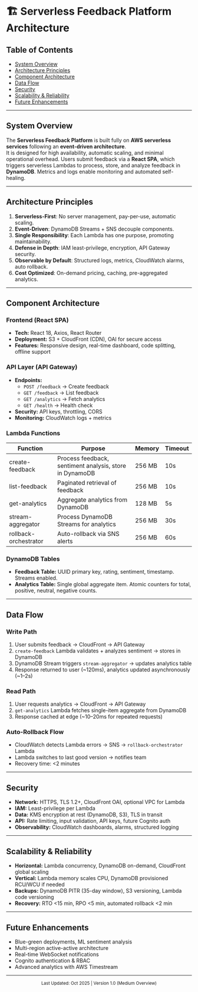 # 🏗️ Serverless Feedback Platform Architecture

## Table of Contents
- [System Overview](#system-overview)
- [Architecture Principles](#architecture-principles)
- [Component Architecture](#component-architecture)
- [Data Flow](#data-flow)
- [Security](#security)
- [Scalability & Reliability](#scalability--reliability)
- [Future Enhancements](#future-enhancements)

---

## System Overview
The **Serverless Feedback Platform** is built fully on **AWS serverless services** following an **event-driven architecture**.  
It is designed for high availability, automatic scaling, and minimal operational overhead. Users submit feedback via a **React SPA**, which triggers serverless Lambdas to process, store, and analyze feedback in **DynamoDB**. Metrics and logs enable monitoring and automated self-healing.

---

## Architecture Principles
1. **Serverless-First**: No server management, pay-per-use, automatic scaling.  
2. **Event-Driven**: DynamoDB Streams + SNS decouple components.  
3. **Single Responsibility**: Each Lambda has one purpose, promoting maintainability.  
4. **Defense in Depth**: IAM least-privilege, encryption, API Gateway security.  
5. **Observable by Default**: Structured logs, metrics, CloudWatch alarms, auto rollback.  
6. **Cost Optimized**: On-demand pricing, caching, pre-aggregated analytics.

---

## Component Architecture

### Frontend (React SPA)
- **Tech:** React 18, Axios, React Router  
- **Deployment:** S3 + CloudFront (CDN), OAI for secure access  
- **Features:** Responsive design, real-time dashboard, code splitting, offline support

### API Layer (API Gateway)
- **Endpoints:**
  - `POST /feedback` → Create feedback  
  - `GET /feedback` → List feedback  
  - `GET /analytics` → Fetch analytics  
  - `GET /health` → Health check  
- **Security:** API keys, throttling, CORS  
- **Monitoring:** CloudWatch logs + metrics

### Lambda Functions
| Function | Purpose | Memory | Timeout |
|----------|--------|--------|---------|
| create-feedback | Process feedback, sentiment analysis, store in DynamoDB | 256 MB | 10s |
| list-feedback | Paginated retrieval of feedback | 256 MB | 10s |
| get-analytics | Aggregate analytics from DynamoDB | 128 MB | 5s |
| stream-aggregator | Process DynamoDB Streams for analytics | 256 MB | 30s |
| rollback-orchestrator | Auto-rollback via SNS alerts | 256 MB | 60s |

### DynamoDB Tables
- **Feedback Table:** UUID primary key, rating, sentiment, timestamp. Streams enabled.  
- **Analytics Table:** Single global aggregate item. Atomic counters for total, positive, neutral, negative counts.

---

## Data Flow

### Write Path
1. User submits feedback → CloudFront → API Gateway  
2. `create-feedback` Lambda validates + analyzes sentiment → stores in DynamoDB  
3. DynamoDB Stream triggers `stream-aggregator` → updates analytics table  
4. Response returned to user (~120ms), analytics updated asynchronously (~1–2s)

### Read Path
1. User requests analytics → CloudFront → API Gateway  
2. `get-analytics` Lambda fetches single-item aggregate from DynamoDB  
3. Response cached at edge (~10–20ms for repeated requests)

### Auto-Rollback Flow
- CloudWatch detects Lambda errors → SNS → `rollback-orchestrator` Lambda  
- Lambda switches to last good version → notifies team  
- Recovery time: <2 minutes

---

## Security
- **Network:** HTTPS, TLS 1.2+, CloudFront OAI, optional VPC for Lambda  
- **IAM:** Least-privilege per Lambda  
- **Data:** KMS encryption at rest (DynamoDB, S3), TLS in transit  
- **API:** Rate limiting, input validation, API keys, future Cognito auth  
- **Observability:** CloudWatch dashboards, alarms, structured logging

---

## Scalability & Reliability
- **Horizontal:** Lambda concurrency, DynamoDB on-demand, CloudFront global scaling  
- **Vertical:** Lambda memory scales CPU, DynamoDB provisioned RCU/WCU if needed  
- **Backups:** DynamoDB PITR (35-day window), S3 versioning, Lambda code versioning  
- **Recovery:** RTO <15 min, RPO <5 min, automated rollback <2 min  

---

## Future Enhancements
- Blue-green deployments, ML sentiment analysis  
- Multi-region active-active architecture  
- Real-time WebSocket notifications  
- Cognito authentication & RBAC  
- Advanced analytics with AWS Timestream

---

<div align="center">
<sub>Last Updated: Oct 2025 | Version 1.0 (Medium Overview)</sub>
</div>
